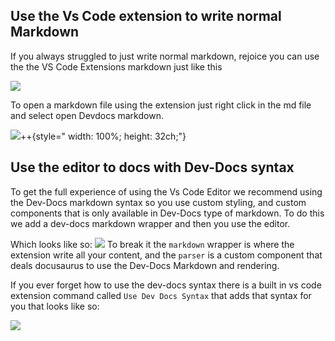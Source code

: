 
## Use the Vs Code extension to write normal Markdown

If you always struggled to just write normal markdown, rejoice you can use the the VS Code Extensions markdown just like this

![](/img/dev-docs-assets/dev-docs-RnJpLCAyNSBBdWcgMjAyMyAwMzoxNTo1NCBHTVQ=.png)

To open a markdown file using the extension just right click in the md file and select open Devdocs markdown.

![](/img/dev-docs-assets/dev-docs-RnJpLCAyNSBBdWcgMjAyMyAwMzoxNzozOSBHTVQ=.png)++{style=" width: 100%; height: 32ch;"}

## Use the editor to docs with Dev-Docs syntax

To get the full experience of using the Vs Code Editor we recommend using the Dev-Docs markdown syntax so you use custom styling, and custom components that is only available in Dev-Docs type of markdown.  To do this we add a dev-docs markdown wrapper and then you use the editor.

Which looks like so:
![](/img/dev-docs-assets/dev-docs-RnJpLCAyNSBBdWcgMjAyMyAwMzoyODowNiBHTVQ=.png)
To break it the <code>markdown</code> wrapper is where the extension write all your content, and the <code>parser</code> is a custom component that deals docusaurus to use the Dev-Docs Markdown and rendering.

If you ever forget how to use the dev-docs syntax there is a built in vs code extension command called <code>Use Dev Docs Syntax</code> that adds that syntax for you that looks like so:

![](/img/dev-docs-assets/dev-docs-RnJpLCAyNSBBdWcgMjAyMyAwMzozMTo1NiBHTVQ=.png)







